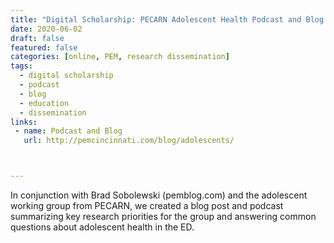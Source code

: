 ```yaml
---
title: "Digital Scholarship: PECARN Adolescent Health Podcast and Blog Post"
date: 2020-06-02
draft: false
featured: false
categories: [online, PEM, research dissemination]
tags:
  - digital scholarship
  - podcast
  - blog
  - education
  - dissemination
links:
 - name: Podcast and Blog
   url: http://pemcincinnati.com/blog/adolescents/



---
```

In conjunction with Brad Sobolewski (pemblog.com) and the adolescent working group from PECARN, we created a blog post and podcast summarizing key research priorities for the group and answering common questions about adolescent health in the ED.
